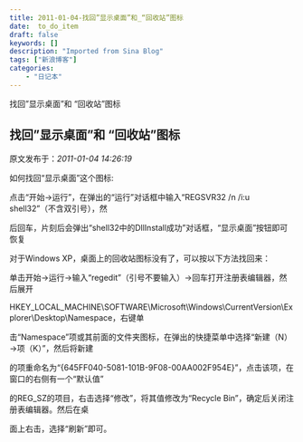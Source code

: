 ```yaml
---
title: 2011-01-04-找回”显示桌面”和_“回收站”图标
date:  to_do_item
draft: false
keywords: []
description: "Imported from Sina Blog"
tags: ["新浪博客"]
categories: 
    - "日记本"
---
```

找回”显示桌面”和 “回收站”图标
## 找回”显示桌面”和 “回收站”图标

 原文发布于：*2011-01-04 14:26:19*

如何找回“显示桌面”这个图标&#58;

点击“开始→运行”，在弹出的“运行”对话框中输入“REGSVR32 /n /i&#58;u
shell32”（不含双引号），然

后回车，片刻后会弹出“shell32中的DllInstall成功”对话框，“显示桌面”按钮即可恢复

对于Windows XP，桌面上的回收站图标没有了，可以按以下方法找回来：

单击开始→运行→输入“regedit”（引号不要输入）→回车打开注册表编辑器，然后展开

HKEY_LOCAL_MACHINE\SOFTWARE\Microsoft\Windows\CurrentVersion\Explorer\Desktop\Namespace，右键单

击“Namespace”项或其前面的文件夹图标，在弹出的快捷菜单中选择“新建（N）→项（K）”，然后将新建

的项重命名为“&#123;645FF040-5081-101B-9F08-00AA002F954E&#125;”，点击该项，在窗口的右侧有一个“默认值”

的REG_SZ的项目，右击选择“修改”，将其值修改为“Recycle Bin”，确定后关闭注册表编辑器。然后在桌

面上右击，选择“刷新”即可。


